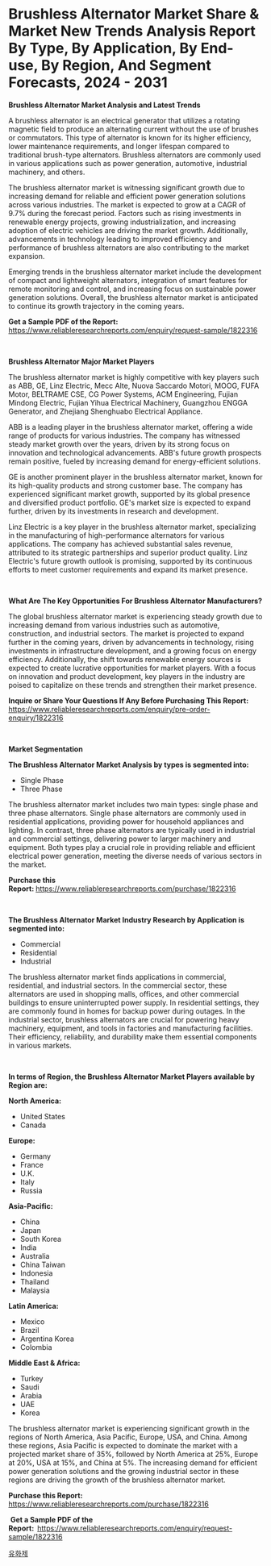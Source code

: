 <p><h1>Brushless Alternator Market Share & Market New Trends Analysis Report By Type, By Application, By End-use, By Region, And Segment Forecasts, 2024 - 2031</h1></p><p><strong>Brushless Alternator Market Analysis and Latest Trends</strong></p>
<p><p>A brushless alternator is an electrical generator that utilizes a rotating magnetic field to produce an alternating current without the use of brushes or commutators. This type of alternator is known for its higher efficiency, lower maintenance requirements, and longer lifespan compared to traditional brush-type alternators. Brushless alternators are commonly used in various applications such as power generation, automotive, industrial machinery, and others.</p><p>The brushless alternator market is witnessing significant growth due to increasing demand for reliable and efficient power generation solutions across various industries. The market is expected to grow at a CAGR of 9.7% during the forecast period. Factors such as rising investments in renewable energy projects, growing industrialization, and increasing adoption of electric vehicles are driving the market growth. Additionally, advancements in technology leading to improved efficiency and performance of brushless alternators are also contributing to the market expansion.</p><p>Emerging trends in the brushless alternator market include the development of compact and lightweight alternators, integration of smart features for remote monitoring and control, and increasing focus on sustainable power generation solutions. Overall, the brushless alternator market is anticipated to continue its growth trajectory in the coming years.</p></p>
<p><strong>Get a Sample PDF of the Report:&nbsp;</strong> <a href="https://www.reliableresearchreports.com/enquiry/request-sample/1822316">https://www.reliableresearchreports.com/enquiry/request-sample/1822316</a></p>
<p>&nbsp;</p>
<p><strong>Brushless Alternator Major Market Players</strong></p>
<p><p>The brushless alternator market is highly competitive with key players such as ABB, GE, Linz Electric, Mecc Alte, Nuova Saccardo Motori, MOOG, FUFA Motor, BELTRAME CSE, CG Power Systems, ACM Engineering, Fujian Mindong Electric, Fujian Yihua Electrical Machinery, Guangzhou ENGGA Generator, and Zhejiang Shenghuabo Electrical Appliance.</p><p>ABB is a leading player in the brushless alternator market, offering a wide range of products for various industries. The company has witnessed steady market growth over the years, driven by its strong focus on innovation and technological advancements. ABB's future growth prospects remain positive, fueled by increasing demand for energy-efficient solutions.</p><p>GE is another prominent player in the brushless alternator market, known for its high-quality products and strong customer base. The company has experienced significant market growth, supported by its global presence and diversified product portfolio. GE's market size is expected to expand further, driven by its investments in research and development.</p><p>Linz Electric is a key player in the brushless alternator market, specializing in the manufacturing of high-performance alternators for various applications. The company has achieved substantial sales revenue, attributed to its strategic partnerships and superior product quality. Linz Electric's future growth outlook is promising, supported by its continuous efforts to meet customer requirements and expand its market presence.</p></p>
<p>&nbsp;</p>
<p><strong>What Are The Key Opportunities For Brushless Alternator Manufacturers?</strong></p>
<p><p>The global brushless alternator market is experiencing steady growth due to increasing demand from various industries such as automotive, construction, and industrial sectors. The market is projected to expand further in the coming years, driven by advancements in technology, rising investments in infrastructure development, and a growing focus on energy efficiency. Additionally, the shift towards renewable energy sources is expected to create lucrative opportunities for market players. With a focus on innovation and product development, key players in the industry are poised to capitalize on these trends and strengthen their market presence.</p></p>
<p><strong>Inquire or Share Your Questions If Any Before Purchasing This Report:</strong> <a href="https://www.reliableresearchreports.com/enquiry/pre-order-enquiry/1822316">https://www.reliableresearchreports.com/enquiry/pre-order-enquiry/1822316</a></p>
<p>&nbsp;</p>
<p><strong>Market Segmentation</strong></p>
<p><strong>The Brushless Alternator Market Analysis by types is segmented into:</strong></p>
<p><ul><li>Single Phase</li><li>Three Phase</li></ul></p>
<p><p>The brushless alternator market includes two main types: single phase and three phase alternators. Single phase alternators are commonly used in residential applications, providing power for household appliances and lighting. In contrast, three phase alternators are typically used in industrial and commercial settings, delivering power to larger machinery and equipment. Both types play a crucial role in providing reliable and efficient electrical power generation, meeting the diverse needs of various sectors in the market.</p></p>
<p><strong>Purchase this Report:&nbsp;</strong><a href="https://www.reliableresearchreports.com/purchase/1822316">https://www.reliableresearchreports.com/purchase/1822316</a></p>
<p>&nbsp;</p>
<p><strong>The Brushless Alternator Market Industry Research by Application is segmented into:</strong></p>
<p><ul><li>Commercial</li><li>Residential</li><li>Industrial</li></ul></p>
<p><p>The brushless alternator market finds applications in commercial, residential, and industrial sectors. In the commercial sector, these alternators are used in shopping malls, offices, and other commercial buildings to ensure uninterrupted power supply. In residential settings, they are commonly found in homes for backup power during outages. In the industrial sector, brushless alternators are crucial for powering heavy machinery, equipment, and tools in factories and manufacturing facilities. Their efficiency, reliability, and durability make them essential components in various markets.</p></p>
<p>&nbsp;</p>
<p><strong>In terms of Region, the Brushless Alternator Market Players available by Region are:</strong></p>
<p>
    <p> <strong> North America: </strong>
        <ul>
            <li>United States</li>
            <li>Canada</li>
        </ul>
        </p> 
    <p> <strong> Europe: </strong>
        <ul>
            <li>Germany</li>
            <li>France</li>
            <li>U.K.</li>
            <li>Italy</li>
            <li>Russia</li>
        </ul>
        </p> 
    <p> <strong> Asia-Pacific: </strong>
        <ul>
            <li>China</li>
            <li>Japan</li>
            <li>South Korea</li>
            <li>India</li>
            <li>Australia</li>
            <li>China Taiwan</li>
            <li>Indonesia</li>
            <li>Thailand</li>
            <li>Malaysia</li>
        </ul>
        </p> 
    <p> <strong> Latin America: </strong>
        <ul>
            <li>Mexico</li>
            <li>Brazil</li>
            <li>Argentina Korea</li>
            <li>Colombia</li>
        </ul>
        </p> 
    <p> <strong> Middle East & Africa: </strong>
        <ul>
            <li>Turkey</li>
            <li>Saudi</li>
            <li>Arabia</li>
            <li>UAE</li>
            <li>Korea</li>
        </ul>
    </p>
    </p>
<p><p>The brushless alternator market is experiencing significant growth in the regions of North America, Asia Pacific, Europe, USA, and China. Among these regions, Asia Pacific is expected to dominate the market with a projected market share of 35%, followed by North America at 25%, Europe at 20%, USA at 15%, and China at 5%. The increasing demand for efficient power generation solutions and the growing industrial sector in these regions are driving the growth of the brushless alternator market.</p></p>
<p><strong>Purchase this Report: </strong><a href="https://www.reliableresearchreports.com/purchase/1822316">https://www.reliableresearchreports.com/purchase/1822316</a></p>
<p>&nbsp;<strong>Get a Sample PDF of the Report:&nbsp;&nbsp;</strong><a href="https://www.reliableresearchreports.com/enquiry/request-sample/1822316">https://www.reliableresearchreports.com/enquiry/request-sample/1822316</a></p>
<p><strong></strong></p>
<p><p><a href="https://github.com/oajzkywllm460/Market-Research-Report-List-1/blob/main/527743914993.md">유화제</a></p></p>